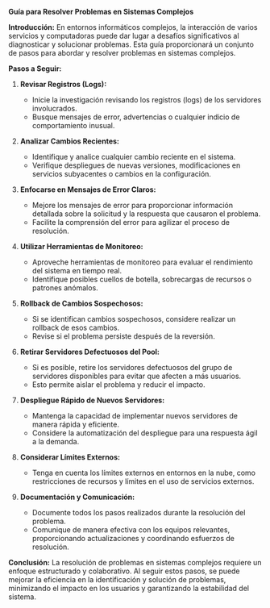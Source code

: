 **Guía para Resolver Problemas en Sistemas Complejos**

**Introducción:**
En entornos informáticos complejos, la interacción de varios servicios y computadoras puede dar lugar a desafíos significativos al diagnosticar y solucionar problemas. Esta guía proporcionará un conjunto de pasos para abordar y resolver problemas en sistemas complejos.

**Pasos a Seguir:**

1. **Revisar Registros (Logs):**
   - Inicie la investigación revisando los registros (logs) de los servidores involucrados.
   - Busque mensajes de error, advertencias o cualquier indicio de comportamiento inusual.

2. **Analizar Cambios Recientes:**
   - Identifique y analice cualquier cambio reciente en el sistema.
   - Verifique despliegues de nuevas versiones, modificaciones en servicios subyacentes o cambios en la configuración.

3. **Enfocarse en Mensajes de Error Claros:**
   - Mejore los mensajes de error para proporcionar información detallada sobre la solicitud y la respuesta que causaron el problema.
   - Facilite la comprensión del error para agilizar el proceso de resolución.

4. **Utilizar Herramientas de Monitoreo:**
   - Aproveche herramientas de monitoreo para evaluar el rendimiento del sistema en tiempo real.
   - Identifique posibles cuellos de botella, sobrecargas de recursos o patrones anómalos.

5. **Rollback de Cambios Sospechosos:**
   - Si se identifican cambios sospechosos, considere realizar un rollback de esos cambios.
   - Revise si el problema persiste después de la reversión.

6. **Retirar Servidores Defectuosos del Pool:**
   - Si es posible, retire los servidores defectuosos del grupo de servidores disponibles para evitar que afecten a más usuarios.
   - Esto permite aislar el problema y reducir el impacto.

7. **Despliegue Rápido de Nuevos Servidores:**
   - Mantenga la capacidad de implementar nuevos servidores de manera rápida y eficiente.
   - Considere la automatización del despliegue para una respuesta ágil a la demanda.

8. **Considerar Límites Externos:**
   - Tenga en cuenta los límites externos en entornos en la nube, como restricciones de recursos y límites en el uso de servicios externos.

9. **Documentación y Comunicación:**
   - Documente todos los pasos realizados durante la resolución del problema.
   - Comunique de manera efectiva con los equipos relevantes, proporcionando actualizaciones y coordinando esfuerzos de resolución.

**Conclusión:**
La resolución de problemas en sistemas complejos requiere un enfoque estructurado y colaborativo. Al seguir estos pasos, se puede mejorar la eficiencia en la identificación y solución de problemas, minimizando el impacto en los usuarios y garantizando la estabilidad del sistema.